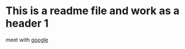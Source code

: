 # This is a readme file and work as a header 1

meet with [google](https://docs.google.com/document/d/1xHm3agMRf7a8prddqgGtzik2Q-lk6m6CQhXIJqMbvUA/edit)